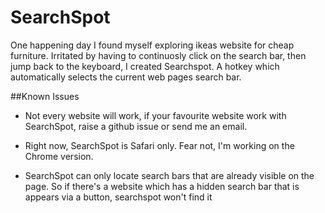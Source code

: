 SearchSpot
===========

One happening day I found myself exploring ikeas website for cheap furniture. Irritated by having to continuosly click on the search bar, then jump back to the keyboard, I created Searchspot. A hotkey which automatically selects the current web pages search bar. 

##Known Issues

* Not every website will work, if your favourite website work with SearchSpot, raise a github issue or send me an email.

* Right now, SearchSpot is Safari only. Fear not, I'm working on the Chrome version.

* SearchSpot can only locate search bars that are already visible on the page. So if there's a website which has a hidden search bar that is appears via a button, searchspot won't find it

